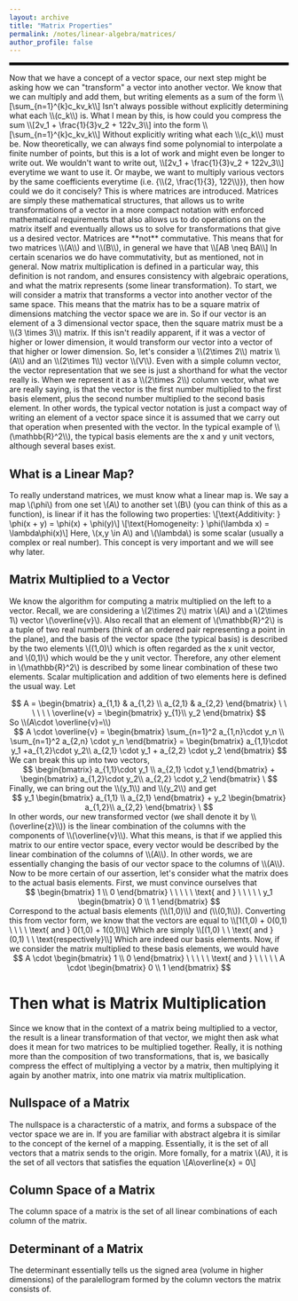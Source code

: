 ```yaml
---
layout: archive
title: "Matrix Properties"
permalink: /notes/linear-algebra/matrices/
author_profile: false
--- 
```

<hr style="border: 2px solid black;">
Now that we have a concept of a vector space, our next step might be asking how we can "transform" a vector into another vector. We know that we can multiply and add them, but writing elements as a sum of the form
\\[\sum_{n=1}^{k}c_kv_k\\]
Isn't always possible without explicitly determining what each \\(c_k\\) is. What I mean by this, is how could you compress the sum
\\[2v_1 + \frac{1}{3}v_2 + 122v_3\\]
into the form
\\[\sum_{n=1}^{k}c_kv_k\\]
Without explicitly writing what each \\(c_k\\) must be. Now theoretically, we can always find some polynomial to interpolate a finite number of points, but this is a lot of work and might even be longer to write out. We wouldn't want to write out,
\\[2v_1 + \frac{1}{3}v_2 + 122v_3\\]
everytime we want to use it. Or maybe, we want to multiply various vectors by the same coefficients everytime (i.e. {\\(2, \frac{1}{3}, 122\\)}), then how could we do it concisely? This is where matrices are introduced. Matrices are simply these mathematical structures,
that allows us to write transformations of a vector in a more compact notation with enforced mathematical requirements that also allows us to do operations on the matrix itself and eventually allows us to solve for transformations that give us a desired vector. Matrices are **not** commutative. This means that for two matrices \\(A\\) and \\(B\\), in general we have that
\\[AB \neq BA\\]
In certain scenarios we do have commutativity, but as mentioned, not in general. Now matrix multiplication is defined in a particular way, this definition is not random, and ensures consistency with algebraic operations, and what the matrix represents (some linear transformation). To start, we will consider a matrix that transforms a vector into another vector of the same space. This means that the matrix has to be a square matrix of dimensions matching the vector space we are in. So if our vector is an element of a 3 dimensional vector space, then the square matrix must be a \\(3 \times 3\\) matrix. If this isn't readily apparent, if it was a vector of higher or lower dimension, it would transform our vector into a vector of that higher or lower dimension. So, let's consider a \\(2\times 2\\) matrix \\(A\\) and an \\(2\times 1\\) vector \\(V\\). Even with a simple column vector, the vector representation that we see is just a shorthand for what the vector really is. When we represent it as a \\(2\times 2\\) column vector, what we are really saying, is that the vector is the first number multiplied to the first basis element, plus the second number multiplied to the second basis element. In other words, the typical vector notation is just a compact way of writing an element of a vector space since it is assumed that we carry out that operation when presented with the vector. In the typical example of \\(\mathbb{R}^2\\), the typical basis elements are the x and y unit vectors, although several bases exist.

## What is a Linear Map?
To really understand matrices, we must know what a linear map is. We say a map \\(\phi\\) from one set \\(A\\) to another set \\(B\\) (you can think of this as a function), is linear if it has the following two properties:
\\[\text{Additivity: } \phi(x + y) = \phi(x) + \phi(y)\\]
\\[\text{Homogeneity: } \phi(\lambda x) = \lambda\phi(x)\\]
Here, \\(x,y \in A\\) and \\(\lambda\\) is some scalar (usually a complex or real number). This concept is very important and we will see why later.

## Matrix Multiplied to a Vector
We know the algorithm for computing a matrix multiplied on the left to a vector. Recall, we are considering a \\(2\times 2\\) matrix \\(A\\) and a \\(2\times 1\\) vector \\(\overline{v}\\). Also recall that an element of \\(\mathbb{R}^2\\) is a tuple of two real numbers (think of an ordered pair representing a point in the plane), and the basis of the vector space (the typical basis) is described by the two elements \\((1,0)\\) which is often regarded as the x unit vector, and \\(0,1)\\) which would be the y unit vector. Therefore, any other element in \\(\mathbb{R}^2\\) is described by some linear combination of these two elements. Scalar multiplication and addition of two elements here is defined the usual way.
Let
<div style="text-align: center;">
$$
A = \begin{bmatrix} 
a_{1,1} & a_{1,2} \\
a_{2,1} & a_{2,2} 
\end{bmatrix}
\ \ \ \ \ \ 
\overline{v} = \begin{bmatrix} 
y_{1}\\ 
y_2
\end{bmatrix}
$$
</div>
So \\(A\cdot \overline{v}=\\) 
<div style="text-align: center;">
$$
A \cdot \overline{v} = \begin{bmatrix} 
\sum_{n=1}^2 a_{1,n}\cdot y_n \\
\sum_{n=1}^2 a_{2,n} \cdot y_n
\end{bmatrix}
  = 
  \begin{bmatrix}
a_{1,1}\cdot y_1 +a_{1,2}\cdot y_2\\
a_{2,1} \cdot y_1 + a_{2,2} \cdot y_2
\end{bmatrix}
$$
</div>
We can break this up into two vectors, 
<div style="text-align: center;">
$$
\begin{bmatrix}
a_{1,1}\cdot y_1 \\
a_{2,1} \cdot y_1
\end{bmatrix}
+
\begin{bmatrix}
  a_{1,2}\cdot y_2\\
  a_{2,2} \cdot y_2
  \end{bmatrix}
\
$$
</div>
Finally, we can bring out the \\(y_1\\) and \\(y_2\\) and get
<div style="text-align: center;">
$$
y_1 \begin{bmatrix}
a_{1,1} \\
a_{2,1}
\end{bmatrix}
+
y_2 \begin{bmatrix}
  a_{1,2}\\
  a_{2,2}
  \end{bmatrix}
\
$$
</div>
In other words, our new transformed vector (we shall denote it by \\(\overline{z}\\)) is the linear combination of the columns with the components of \\(\overline{v}\\). What this means, is that if we applied this matrix to our entire vector space, every vector would be described by the linear combination of the columns of \\(A\\). In other words, we are essentially changing the basis of our vector space to the columns of \\(A\\). Now to be more certain of our assertion, let's consider what the matrix does to the actual basis elements. First, we must convince ourselves that 
<div style="text-align: center;">
$$
 \begin{bmatrix}
1 \\
0
\end{bmatrix}  \ \ \ \ \
\text{  and   } \ \ \ \ \
  y_1 \begin{bmatrix}
0 \\
1
\end{bmatrix}
$$
</div>
Correspond to the actual basis elements (\\(1,0)\\) and (\\(0,1\\)). Converting this from vector form, we know that the vectors are equal to 
\\[1(1,0) + 0(0,1) \ \ \ \ \text{ and } 0(1,0) + 1(0,1)\\]
Which are simply 
\\[(1,0) \ \ \text{ and } (0,1) \ \ \text{respectively}\\]
Which are indeed our basis elements. Now, if we consider the matrix multiplied to these basis elements, we would have
<div style="text-align: center;">
$$
A \cdot \begin{bmatrix}
1 \\
0
\end{bmatrix}  \ \ \ \ \
\text{  and   } \ \ \ \ \
A \cdot \begin{bmatrix}
0 \\
1
\end{bmatrix}
$$
</div>


# Then what is Matrix Multiplication
Since we know that in the context of a matrix being multiplied to a vector, the result is a linear transformation of that vector, we might then ask what does it mean for two matrices to be multiplied together. Really, it is nothing more than the composition of two transformations, that is, we basically compress the effect of multiplying a vector by a matrix, then multiplying it again by another matrix, into one matrix via matrix multiplication.


## Nullspace of a Matrix
The nullspace is a characterstic of a matrix, and forms a subspace of the vector space we are in. If you are familiar with abstract algebra it is similar to the concept of the kernel of a mapping. Essentially, it is the set of all vectors that a matrix sends to the origin. More fomally, for a matrix \\(A\\), it is the set of all vectors that satisfies the equation
\\[A\overline{x} = 0\\]

## Column Space of a Matrix
The column space of a matrix is the set of all linear combinations of each column of the matrix.


## Determinant of a Matrix
The determinant essentially tells us the signed area (volume in higher dimensions) of the paralellogram formed by the column vectors the matrix consists of.
